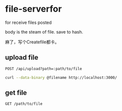 # file-serverfor 

for receive files posted

body is the steam of file.
save to hash.

麻了，写个Createfile都卡。


## upload file

```txt
POST /api/upload?path=:path/to/file
```

```sh
curl --data-binary @filename http://localhost:3000/
```


## get file

```txt
GET /path/to/file
```